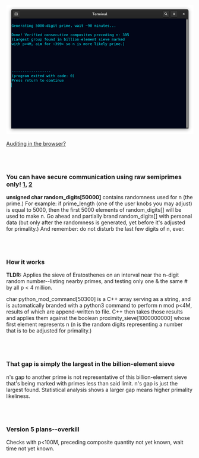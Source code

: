 <!--
Generates 500-50k-digit prime checked with p<4M and preceded by ~399 verified
consecutive composites (largest group found in billion-element sieve.)
-->



<p align="center">
  <img src="https://raw.githubusercontent.com/compromise-evident/ProximitySieve/main/Other/Terminal_a438435ae6fd19ed6eabacd2601c662270288d067fb42481101a0e6ce67859f1.png">
</p>

[Auditing in the browser?](https://coliru.stacked-crooked.com/a/36d064a21f485255)

<br>
<br>

### You can have secure communication using raw semiprimes only! [1](https://twitter.com/redNVR/status/1715952926626103454), [2](https://github.com/compromise-evident/WhatNot/blob/main/Primality-adjusting%20branded%20strings.pdf)

**unsigned char random_digits[50000]** contains randomness used for n (the prime.) For example:
if prime_length (one of the user knobs you may adjust) is equal to 5000, then the first 5000
elements of random_digits[] will be used to make n. Go ahead and partially brand random_digits[]
with personal data (but only after the randomness is generated, yet before it's adjusted for primality.)
And remember: do not disturb the last few digits of n, ever.

<br>
<br>

### How it works

**TLDR:** Applies the sieve of Eratosthenes on an  interval near the n-digit random number--listing
nearby primes, and testing only one & the same # by all p < 4 million.

char python_mod_command[50300] is a C++ array serving as a string, and is automatically
branded with a python3 command to perform n mod p<4M, results of which are append-written
to file. C++ then takes those results and applies them against the boolean proximity_sieve[1000000000]
whose first element represents n (n is the random digits representing a number that is to be
adjusted for primality.)

<br>
<br>

### That gap is simply the largest in the billion-element sieve

n's gap to another prime is not representative of this billion-element sieve
that's being marked with primes less than said limit. n's gap is just the
largest found. Statistical analysis shows a larger gap means higher primality likeliness.

<br>
<br>

### Version 5 plans--overkill

Checks with p<100M, preceding composite quantity not yet known, wait time not yet known.
